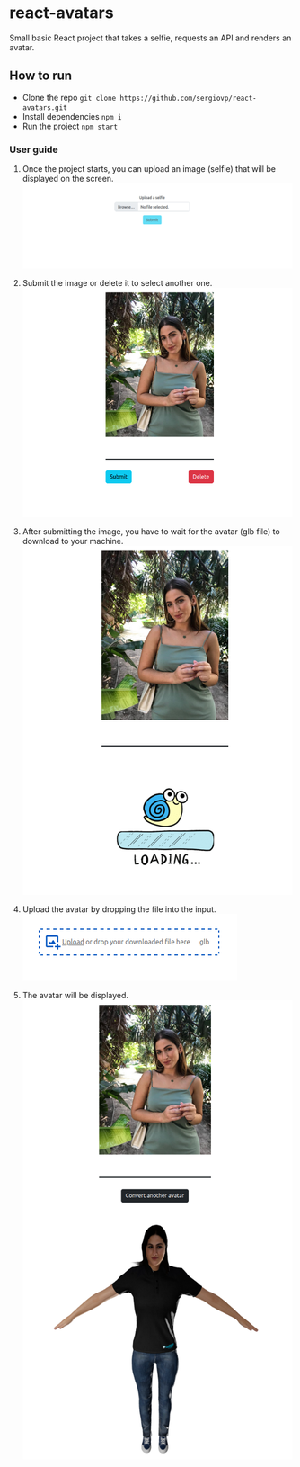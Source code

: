 # react-avatars

Small basic React project that takes a selfie, requests an API and renders an avatar.

## How to run

-   Clone the repo `git clone https://github.com/sergiovp/react-avatars.git`
-   Install dependencies `npm i`
-   Run the project `npm start`

### User guide

1. Once the project starts, you can upload an image (selfie) that will be displayed on the screen.
   ![](https://github.com/sergiovp/react-avatars/blob/main/screenshots/2.png)

2. Submit the image or delete it to select another one.
   ![](https://github.com/sergiovp/react-avatars/blob/main/screenshots/3.png)

3. After submitting the image, you have to wait for the avatar (glb file) to download to your machine.
   ![](https://github.com/sergiovp/react-avatars/blob/main/screenshots/4.png)

4. Upload the avatar by dropping the file into the input.
   ![](https://github.com/sergiovp/react-avatars/blob/main/screenshots/5.png)

5. The avatar will be displayed.
   ![](https://github.com/sergiovp/react-avatars/blob/main/screenshots/1.png)
